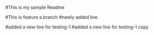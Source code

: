 
#This is my sample Readme

#This is feature a branch
#newly added line

#added a new line for testing-1
#added a new line for testing-1 copy



